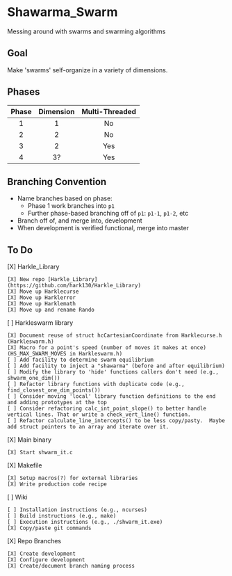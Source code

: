 # Shawarma_Swarm
Messing around with swarms and swarming algorithms

## Goal
Make 'swarms' self-organize in a variety of dimensions.

## Phases

| Phase | Dimension | Multi-Threaded |
| :---: | :-------: | :------------: |
| 1     | 1         | No             |
| 2     | 2         | No             |
| 3     | 2         | Yes            |
| 4     | 3?        | Yes            |

## Branching Convention

* Name branches based on phase:
    * Phase 1 work branches into `p1`
    * Further phase-based branching off of `p1`: `p1-1`, `p1-2`, etc
* Branch off of, and merge into, development
* When development is verified functional, merge into master

## To Do

[X] Harkle_Library

    [X] New repo [Harkle_Library](https://github.com/hark130/Harkle_Library)
    [X] Move up Harklecurse
    [X] Move up Harklerror
    [X] Move up Harklemath
    [X] Move up and rename Rando
[ ] Harkleswarm library

    [X] Document reuse of struct hcCartesianCoordinate from Harklecurse.h (Harkleswarm.h)
    [X] Macro for a point's speed (number of moves it makes at once) (HS_MAX_SWARM_MOVES in Harkleswarm.h)
    [ ] Add facility to determine swarm equilibrium
    [ ] Add facility to inject a "shawarma" (before and after equilibrium)
    [ ] Modify the library to 'hide' functions callers don't need (e.g., shwarm_one_dim())
    [ ] Refactor library functions with duplicate code (e.g., find_closest_one_dim_points())
    [ ] Consider moving 'local' library function definitions to the end and adding prototypes at the top
    [ ] Consider refactoring calc_int_point_slope() to better handle vertical lines. That or write a check_vert_line() function.
    [ ] Refactor calculate_line_intercepts() to be less copy/pasty.  Maybe add struct pointers to an array and iterate over it.
[X] Main binary

    [X] Start shwarm_it.c
[X] Makefile

    [X] Setup macros(?) for external libraries
    [X] Write production code recipe
[ ] Wiki

    [ ] Installation instructions (e.g., ncurses)
    [ ] Build instructions (e.g., make)
    [ ] Execution instructions (e.g., ./shwarm_it.exe)
    [X] Copy/paste git commands
[X] Repo Branches

    [X] Create development
    [X] Configure development
    [X] Create/document branch naming process
